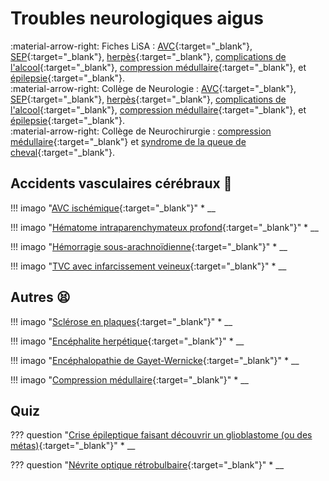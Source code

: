 # Troubles neurologiques aigus

:material-arrow-right: Fiches LiSA : [AVC](https://livret.uness.fr/lisa/Accidents_vasculaires_c%C3%A9r%C3%A9braux){:target="_blank"}, [SEP](https://livret.uness.fr/lisa/Scl%C3%A9rose_en_plaques){:target="_blank"}, [herpès](https://livret.uness.fr/lisa/Infections_%C3%A0_herp%C3%A8s_virus_du_sujet_immunocomp%C3%A9tent){:target="_blank"}, [complications de l'alcool](https://livret.uness.fr/lisa/Conna%C3%AEtre_les_complications_m%C3%A9dicales_g%C3%A9n%C3%A9rales_principales_de_la_consommation_d%E2%80%99alcool_OIC-076-12-A){:target="_blank"}, [compression médullaire](https://livret.uness.fr/lisa/Compression_m%C3%A9dullaire_non_traumatique_et_syndrome_de_la_queue_de_cheval){:target="_blank"}, et [épilepsie](https://livret.uness.fr/lisa/%C3%89pilepsie_de_l%E2%80%99enfant_et_de_l%E2%80%99adulte){:target="_blank"}.  
:material-arrow-right: Collège de Neurologie : [AVC](https://www.cen-neurologie.fr/fr/deuxi%C3%A8me-cycle/accidents-vasculaires-c%C3%A9r%C3%A9braux){:target="_blank"}, [SEP](https://www.cen-neurologie.fr/fr/deuxi%C3%A8me-cycle/sclerose-plaques){:target="_blank"}, [herpès](https://www.cen-neurologie.fr/fr/deuxieme-cycle/infections-herpes-virus-du-sujet-immunocompetent-infections-vih){:target="_blank"}, [complications de l'alcool](https://www.cen-neurologie.fr/fr/deuxieme-cycle/addiction-lalcool-complications-neurologiques-lalcoolisme){:target="_blank"}, [compression médullaire](https://www.cen-neurologie.fr/fr/deuxieme-cycle/addiction-lalcool-complications-neurologiques-lalcoolisme){:target="_blank"}, et [épilepsie](https://www.cen-neurologie.fr/fr/deuxi%C3%A8me-cycle/%C3%A9pilepsies-lenfant-ladulte){:target="_blank"}.  
:material-arrow-right: Collège de Neurochirurgie : [compression médullaire](https://campus.neurochirurgie.fr/article1655.html){:target="_blank"} et [syndrome de la queue de cheval](https://campus.neurochirurgie.fr/article1656.html){:target="_blank"}.


## Accidents vasculaires cérébraux :brain:

!!! imago "[AVC ischémique](){:target="_blank"}"
    * __

!!! imago "[Hématome intraparenchymateux profond](){:target="_blank"}"
    * __

!!! imago "[Hémorragie sous-arachnoïdienne](){:target="_blank"}"
    * __

!!! imago "[TVC avec infarcissement veineux](){:target="_blank"}"
    * __


## Autres :tired_face:

!!! imago "[Sclérose en plaques](){:target="_blank"}"
    * __

!!! imago "[Encéphalite herpétique](){:target="_blank"}"
    * __

!!! imago "[Encéphalopathie de Gayet-Wernicke](){:target="_blank"}"
    * __

!!! imago "[Compression médullaire](){:target="_blank"}"
    * __


## Quiz

??? question "[Crise épileptique faisant découvrir un glioblastome (ou des métas)](){:target="_blank"}"
    * __

??? question "[Névrite optique rétrobulbaire](){:target="_blank"}"
    * __